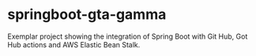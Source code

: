 # springboot-gta-gamma
Exemplar project showing the integration of Spring Boot with Git Hub, Got Hub actions and AWS Elastic Bean Stalk.
